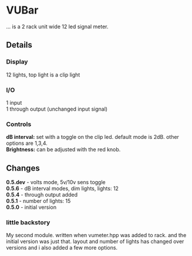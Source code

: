 # VUBar
... is a 2 rack unit wide 12 led signal meter.

## Details

### Display
12 lights, top light is a clip light

### I/O
1 input  
1 through output (unchanged input signal)  

### Controls
__dB interval:__ set with a toggle on the clip led. default mode is 2dB. other options are 1,3,4.  
__Brightness:__ can be adjusted with the red knob.

## Changes
__0.5.dev__ - volts mode, 5v/10v sens toggle  
__0.5.6__ - dB interval modes, dim lights, lights: 12  
__0.5.4__ - through output added  
__0.5.1__ - number of lights: 15  
__0.5.0__ - initial version  

### little backstory
My second module. written when vumeter.hpp was added to rack.
and the initial version was just that.
layout and number of lights has changed over versions and i also added a few more options.
